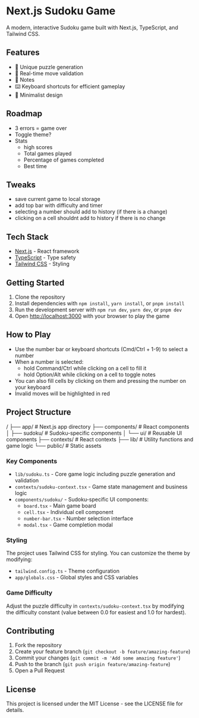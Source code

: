 # Next.js Sudoku Game

A modern, interactive Sudoku game built with Next.js, TypeScript, and Tailwind CSS.

## Features

- 🔄 Unique puzzle generation
- 🎯 Real-time move validation
- 📝 Notes
- ⌨️ Keyboard shortcuts for efficient gameplay
- 🎨 Minimalist design

## Roadmap

- 3 errors = game over
- Toggle theme?
- Stats
  - high scores
  - Total games played
  - Percentage of games completed
  - Best time

## Tweaks
- save current game to local storage
- add top bar with difficulty and timer
- selecting a number should add to history (if there is a change)
- clicking on a cell shouldnt add to history if there is no change

## Tech Stack

- [Next.js](https://nextjs.org/) - React framework
- [TypeScript](https://www.typescriptlang.org/) - Type safety
- [Tailwind CSS](https://tailwindcss.com/) - Styling

## Getting Started

1. Clone the repository
2. Install dependencies with `npm install`, `yarn install`, or `pnpm install`
3. Run the development server with `npm run dev`, `yarn dev`, or `pnpm dev`
4. Open [http://localhost:3000](http://localhost:3000) with your browser to play the game

## How to Play

- Use the number bar or keyboard shortcuts (Cmd/Ctrl + 1-9) to select a number
- When a number is selected:
  - hold Command/Ctrl while clicking on a cell to fill it
  - hold Option/Alt while clicking on a cell to toggle notes
- You can also fill cells by clicking on them and pressing the number on your keyboard
- Invalid moves will be highlighted in red

## Project Structure

/
├── app/ # Next.js app directory
├── components/ # React components
│ ├── sudoku/ # Sudoku-specific components
│ └── ui/ # Reusable UI components
├── contexts/ # React contexts
├── lib/ # Utility functions and game logic
└── public/ # Static assets

### Key Components

- `lib/sudoku.ts` - Core game logic including puzzle generation and validation
- `contexts/sudoku-context.tsx` - Game state management and business logic
- `components/sudoku/` - Sudoku-specific UI components:
  - `board.tsx` - Main game board
  - `cell.tsx` - Individual cell component
  - `number-bar.tsx` - Number selection interface
  - `modal.tsx` - Game completion modal

### Styling

The project uses Tailwind CSS for styling. You can customize the theme by modifying:

- `tailwind.config.ts` - Theme configuration
- `app/globals.css` - Global styles and CSS variables

### Game Difficulty

Adjust the puzzle difficulty in `contexts/sudoku-context.tsx` by modifying the difficulty constant (value between 0.0 for easiest and 1.0 for hardest).

## Contributing

1. Fork the repository
2. Create your feature branch (`git checkout -b feature/amazing-feature`)
3. Commit your changes (`git commit -m 'Add some amazing feature'`)
4. Push to the branch (`git push origin feature/amazing-feature`)
5. Open a Pull Request

## License

This project is licensed under the MIT License - see the LICENSE file for details.
